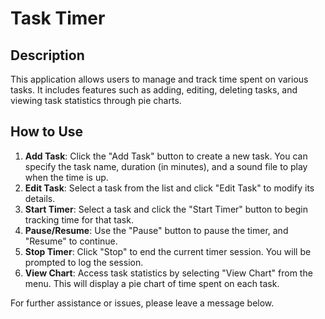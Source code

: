 # Task Timer

## Description
This application allows users to manage and track time spent on various tasks. It includes features such as adding, editing, deleting tasks, and viewing task statistics through pie charts.

## How to Use
1. **Add Task**: Click the "Add Task" button to create a new task. You can specify the task name, duration (in minutes), and a sound file to play when the time is up.
2. **Edit Task**: Select a task from the list and click "Edit Task" to modify its details.
3. **Start Timer**: Select a task and click the "Start Timer" button to begin tracking time for that task.
4. **Pause/Resume**: Use the "Pause" button to pause the timer, and "Resume" to continue.
5. **Stop Timer**: Click "Stop" to end the current timer session. You will be prompted to log the session.
6. **View Chart**: Access task statistics by selecting "View Chart" from the menu. This will display a pie chart of time spent on each task.

For further assistance or issues, please leave a message below.
